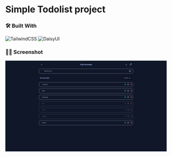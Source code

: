 # Simple Todolist project

### 🛠️ Built With

![TailwindCSS](https://img.shields.io/badge/tailwindcss-%2338B2AC.svg?style=for-the-badge&logo=tailwind-css&logoColor=white)
![DaisyUI](https://img.shields.io/badge/daisyui-5A0EF8?style=for-the-badge&logo=daisyui&logoColor=white)

### 🧑‍🚀 Screenshot

![screenshot](https://github.com/amirhosseinbanaei/Todolist/blob/main/screen.png)
